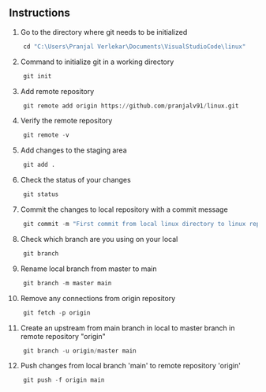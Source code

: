 <!--- 
This is a test file with instructions for first commit from local branch 'main' to remote repo 'origin'
--->

## Instructions

1. Go to the directory where git needs to be initialized<br />
```python
    cd "C:\Users\Pranjal Verlekar\Documents\VisualStudioCode\linux"
```

2. Command to initialize git in a working directory<br />
```python
    git init
```

3. Add remote repository<br />
```python
    git remote add origin https://github.com/pranjalv91/linux.git
```

4. Verify the remote repository<br />
```python
    git remote -v
```

5. Add changes to the staging area<br />
```python
    git add .
```

6. Check the status of your changes<br />
```python
    git status
```
	
7. Commit the changes to local repository with a commit message<br />
```python
    git commit -m "First commit from local linux directory to linux repository"
```
	
8. Check which branch are you using on your local<br />
```python
    git branch
```

<!--- 
Should return "master" as the local branch which is not correct. It should be "main" and not "master"
The branch needs to renamed from master to main in local.
And an upstream connection needs to be made from local branch 'main' to remote repo branch 'origin/master'
This will be done in the next few steps below.
--->	
 
9. Rename local branch from master to main<br />
```python
    git branch -m master main
```

10. Remove any connections from origin repository<br />
```python
    git fetch -p origin
```

11. Create an upstream from main branch in local to master branch in remote repository "origin"<br />
```python
    git branch -u origin/master main
```

12. Push changes from local branch 'main' to remote repository 'origin'<br />
```python
    git push -f origin main
```

<!--- Use the -f option to force push changes only for the first time from the main branch to remote repo 'origin' --->